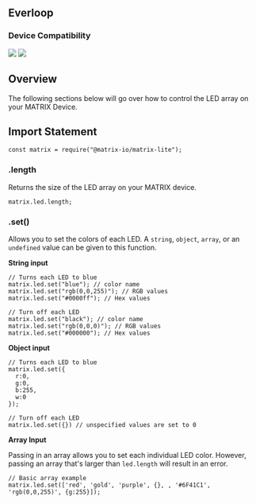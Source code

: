 <h2 style="padding-top:0">Everloop</h2>

### Device Compatibility
<img class="creator-compatibility-icon" src="../../../img/creator-icon.svg">
<img class="creator-compatibility-icon" src="../../../img/voice-icon.svg">

## Overview
The following sections below will go over how to control the LED array on your MATRIX Device.

## Import Statement
```language-js
const matrix = require("@matrix-io/matrix-lite");
```

### .length
Returns the size of the LED array on your MATRIX device.
```
matrix.led.length;
```

### .set()
Allows you to set the colors of each LED. A `string`, `object`, `array`, or an `undefined` value can be given to this function.

**String input**
```language-js
// Turns each LED to blue
matrix.led.set("blue"); // color name
matrix.led.set("rgb(0,0,255)"); // RGB values
matrix.led.set("#0000ff"); // Hex values

// Turn off each LED
matrix.led.set("black"); // color name
matrix.led.set("rgb(0,0,0)"); // RGB values
matrix.led.set("#000000"); // Hex values
```

**Object input**
```language-js
// Turns each LED to blue
matrix.led.set({
  r:0,
  g:0,
  b:255,
  w:0
});

// Turn off each LED
matrix.led.set({}) // unspecified values are set to 0
```

**Array Input**

Passing in an array allows you to set each individual LED color. However, passing an array that's larger than `led.length` will result in an error.
```language-js
// Basic array example
matrix.led.set(['red', 'gold', 'purple', {}, , '#6F41C1', 'rgb(0,0,255)', {g:255}]);
```